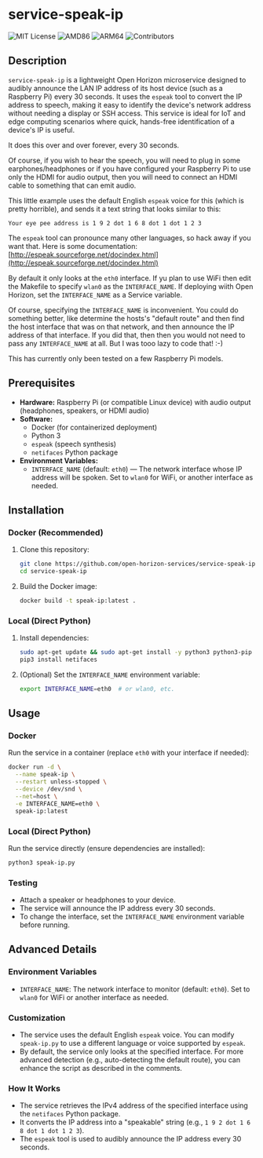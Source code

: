 # service-speak-ip

![MIT License](https://img.shields.io/github/license/open-horizon-services/service-speak-ip?label=License&color=blue) ![AMD86](https://img.shields.io/badge/x86-yes-green) ![ARM64](https://img.shields.io/badge/arm64-yes-green) ![Contributors](https://img.shields.io/github/contributors/open-horizon-services/service-speak-ip.svg)

## Description

`service-speak-ip` is a lightweight Open Horizon microservice designed to audibly announce the LAN IP address of its host device (such as a Raspberry Pi) every 30 seconds. It uses the `espeak` tool to convert the IP address to speech, making it easy to identify the device's network address without needing a display or SSH access. This service is ideal for IoT and edge computing scenarios where quick, hands-free identification of a device's IP is useful.

It does this over and over forever, every 30 seconds.

Of course, if you wish to hear the speech, you will need to plug in some earphones/headphones or if you have configured your Raspberry Pi to use only the HDMI for audio output, then you will need to connect an HDMI cable to something that can emit audio.

This little example uses the default English `espeak` voice for this (which is pretty horrible), and sends it a text string that looks similar to this:

```
Your eye pee address is 1 9 2 dot 1 6 8 dot 1 dot 1 2 3
```

The `espeak` tool can pronounce many other languages, so hack away if you want that. Here is some documentation:
   [http://espeak.sourceforge.net/docindex.html](http://espeak.sourceforge.net/docindex.html)

By default it only looks at the `eth0` interface. If yu plan to use WiFi then edit the Makefile to specify `wlan0` as the `INTERFACE_NAME`. If deploying wiith Open Horizon, set the `INTERFACE_NAME` as a Service variable.

Of course, specifying the `INTERFACE_NAME` is inconvenient. You could do something better, like determine the hosts's "default route" and then find the host interface that was on that network, and then announce the IP address of that interface. If you did that, then then you would not need to pass any `INTERFACE_NAME` at all. But I was tooo lazy to code that! :-)

This has currently only been tested on a few Raspberry Pi models.

## Prerequisites

- **Hardware:** Raspberry Pi (or compatible Linux device) with audio output (headphones, speakers, or HDMI audio)
- **Software:**
  - Docker (for containerized deployment)
  - Python 3
  - `espeak` (speech synthesis)
  - `netifaces` Python package
- **Environment Variables:**
  - `INTERFACE_NAME` (default: `eth0`) — The network interface whose IP address will be spoken. Set to `wlan0` for WiFi, or another interface as needed.

## Installation

### Docker (Recommended)

1. Clone this repository:
   ```sh
   git clone https://github.com/open-horizon-services/service-speak-ip.git
   cd service-speak-ip
   ```
2. Build the Docker image:
   ```sh
   docker build -t speak-ip:latest .
   ```

### Local (Direct Python)

1. Install dependencies:
   ```sh
   sudo apt-get update && sudo apt-get install -y python3 python3-pip espeak
   pip3 install netifaces
   ```
2. (Optional) Set the `INTERFACE_NAME` environment variable:
   ```sh
   export INTERFACE_NAME=eth0  # or wlan0, etc.
   ```

## Usage

### Docker

Run the service in a container (replace `eth0` with your interface if needed):

```sh
docker run -d \
  --name speak-ip \
  --restart unless-stopped \
  --device /dev/snd \
  --net=host \
  -e INTERFACE_NAME=eth0 \
  speak-ip:latest
```

### Local (Direct Python)

Run the service directly (ensure dependencies are installed):

```sh
python3 speak-ip.py
```

### Testing

- Attach a speaker or headphones to your device.
- The service will announce the IP address every 30 seconds.
- To change the interface, set the `INTERFACE_NAME` environment variable before running.

## Advanced Details

### Environment Variables
- `INTERFACE_NAME`: The network interface to monitor (default: `eth0`). Set to `wlan0` for WiFi or another interface as needed.

### Customization
- The service uses the default English `espeak` voice. You can modify `speak-ip.py` to use a different language or voice supported by `espeak`.
- By default, the service only looks at the specified interface. For more advanced detection (e.g., auto-detecting the default route), you can enhance the script as described in the comments.

### How It Works
- The service retrieves the IPv4 address of the specified interface using the `netifaces` Python package.
- It converts the IP address into a "speakable" string (e.g., `1 9 2 dot 1 6 8 dot 1 dot 1 2 3`).
- The `espeak` tool is used to audibly announce the IP address every 30 seconds.

